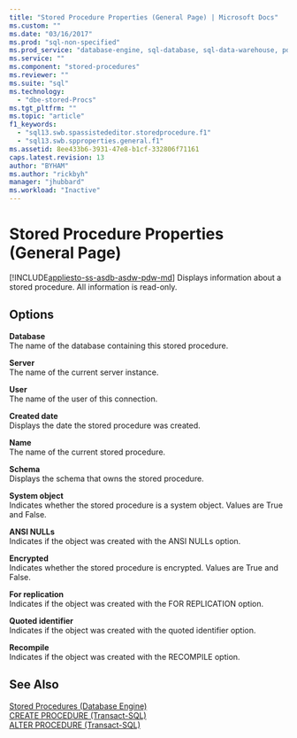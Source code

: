 ```yaml
---
title: "Stored Procedure Properties (General Page) | Microsoft Docs"
ms.custom: ""
ms.date: "03/16/2017"
ms.prod: "sql-non-specified"
ms.prod_service: "database-engine, sql-database, sql-data-warehouse, pdw"
ms.service: ""
ms.component: "stored-procedures"
ms.reviewer: ""
ms.suite: "sql"
ms.technology: 
  - "dbe-stored-Procs"
ms.tgt_pltfrm: ""
ms.topic: "article"
f1_keywords: 
  - "sql13.swb.spassistededitor.storedprocedure.f1"
  - "sql13.swb.spproperties.general.f1"
ms.assetid: 8ee433b6-3931-47e8-b1cf-332806f71161
caps.latest.revision: 13
author: "BYHAM"
ms.author: "rickbyh"
manager: "jhubbard"
ms.workload: "Inactive"
---
```

# Stored Procedure Properties (General Page)
[!INCLUDE[appliesto-ss-asdb-asdw-pdw-md](../../includes/appliesto-ss-asdb-asdw-pdw-md.md)]
  Displays information about a stored procedure. All information is read-only.  
  
## Options  
 **Database**  
 The name of the database containing this stored procedure.  
  
 **Server**  
 The name of the current server instance.  
  
 **User**  
 The name of the user of this connection.  
  
 **Created date**  
 Displays the date the stored procedure was created.  
  
 **Name**  
 The name of the current stored procedure.  
  
 **Schema**  
 Displays the schema that owns the stored procedure.  
  
 **System object**  
 Indicates whether the stored procedure is a system object. Values are True and False.  
  
 **ANSI NULLs**  
 Indicates if the object was created with the ANSI NULLs option.  
  
 **Encrypted**  
 Indicates whether the stored procedure is encrypted. Values are True and False.  
  
 **For replication**  
 Indicates if the object was created with the FOR REPLICATION option.  
  
 **Quoted identifier**  
 Indicates if the object was created with the quoted identifier option.  
  
 **Recompile**  
 Indicates if the object was created with the RECOMPILE option.  
  
## See Also  
 [Stored Procedures &#40;Database Engine&#41;](../../relational-databases/stored-procedures/stored-procedures-database-engine.md)   
 [CREATE PROCEDURE &#40;Transact-SQL&#41;](../../t-sql/statements/create-procedure-transact-sql.md)   
 [ALTER PROCEDURE &#40;Transact-SQL&#41;](../../t-sql/statements/alter-procedure-transact-sql.md)  
  
  

